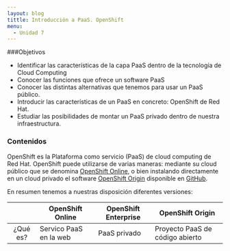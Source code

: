 ```yaml
---
layout: blog
tittle: Introducción a PaaS. OpenShift
menu:
  - Unidad 7
---
```


###Objetivos

* Identificar las características de la capa PaaS dentro de la tecnología de Cloud Computing
* Conocer las funciones que ofrece un software PaaS
* Conocer las distintas alternativas que tenemos para usar un PaaS público.
* Introducir las características de un PaaS en concreto: OpenShift de Red Hat.
* Estudiar las posibilidades de montar un PaaS privado dentro de nuestra infraestructura.

### Contenidos

OpenShift es la Plataforma como servicio (PaaS) de cloud computing de Red Hat. OpenShift puede utilizarse de varias maneras: mediante su cloud público que se denomina [OpenShift Online](https://www.openshift.com/), o bien instalando directamente en un cloud privado el software [OpenShift Origin](http://openshift.github.io/) disponible en [GitHub](https://github.com/openshift).

En resumen tenemos a nuestras disposición diferentes versiones:

|     |OpenShift Online|OpenShift Enterprise|OpenShift Origin|
|:---:|----------------|--------------------|----------------|
|¿Qué es?|Servico PaaS en la web|PaaS privado|Proyecto PaaS de código abierto|

